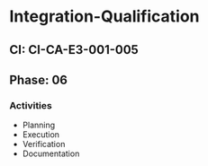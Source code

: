# Integration-Qualification

## CI: CI-CA-E3-001-005
## Phase: 06

### Activities
- Planning
- Execution
- Verification
- Documentation
